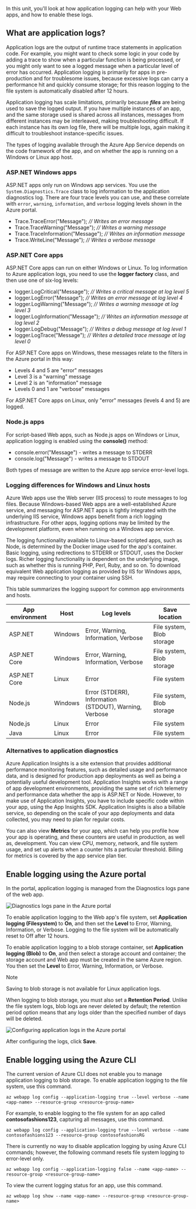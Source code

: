 In this unit, you'll look at how application logging can help with your Web apps, and how to enable these logs.

## What are application logs?

Application logs are the output of runtime trace statements in application code. For example, you might want to check some logic in your code by adding a trace to show when a particular function is being processed, or you might only want to see a logged message when a particular level of error has occurred. Application logging is primarily for apps in pre-production and for troublesome issues, because excessive logs can carry a performance hit and quickly consume storage; for this reason logging to the file system is automatically disabled after 12 hours.

Application logging has scale limitations, primarily because ***files*** are being used to save the logged output. If you have multiple instances of an app, and the same storage used is shared across all instances, messages from different instances may be interleaved, making troubleshooting difficult. If each instance has its own log file, there will be multiple logs, again making it difficult to troubleshoot instance-specific issues.

The types of logging available through the Azure App Service depends on the code framework of the app, and on whether the app is running on a Windows or Linux app host.

### ASP.NET Windows apps

ASP.NET apps only run on Windows app services. You use the `System.Diagnostics.Trace` class to log information to the application diagnostics log. There are four trace levels you can use, and these correlate with `error`, `warning`, `information`, and `verbose` logging levels shown in the Azure portal.

- Trace.TraceError("Message"); *// Writes an error message*
- Trace.TraceWarning("Message"); *// Writes a warning message*
- Trace.TraceInformation("Message"); *// Writes an information message*
- Trace.WriteLine("Message"); *// Writes a verbose message*

### ASP.NET Core apps

ASP.NET Core apps can run on either Windows or Linux. To log information to Azure application logs, you need to use the **logger factory** class, and then use one of six-log levels:

- logger.LogCritical("Message"); *// Writes a critical message  at log level 5*
- logger.LogError("Message"); *// Writes an error message  at log level 4*
- logger.LogWarning("Message"); *// Writes a warning message  at log level 3*
- logger.LogInformation("Message"); *// Writes an information message  at log level 2*
- logger.LogDebug("Message"); *// Writes a debug message at log level 1*
- logger.LogTrace("Message"); *// Writes a detailed trace message  at log level 0*

For ASP.NET Core apps on Windows, these messages relate to the filters in the Azure portal in this way:
- Levels 4 and 5 are "error" messages 
- Level 3 is a "warning" message
- Level 2 is an "information" message
- Levels 0 and 1 are "verbose" messages

For ASP.NET Core apps on Linux, only "error" messages (levels 4 and 5) are logged.

### Node.js apps
For script-based Web apps, such as Node.js apps on Windows or Linux, application logging is enabled using the **console()** method:

- console.error("Message") - writes a message to STDERR
- console.log("Message") - writes a message to STDOUT

Both types of message are written to the Azure app service error-level logs.

### Logging differences for Windows and Linux hosts
Azure Web apps use the Web server (IIS process) to route messages to log files. Because Windows-based Web apps are a well-established Azure service, and messaging for ASP.NET apps is tightly integrated with the underlying IIS service, Windows apps benefit from a rich logging infrastructure. For other apps, logging options may be limited by the development platform, even when running on a Windows app service.

The logging functionality available to Linux-based scripted apps, such as Node, is determined by the Docker image used for the app's container. Basic logging, using redirections to STDERR or STDOUT, uses the Docker logs. Richer logging functionality is dependent on the underlying image, such as whether this is running PHP, Perl, Ruby, and so on. To download equivalent Web application logging as provided by IIS for Windows apps, may require connecting to your container using SSH.

This table summarizes the logging support for common app environments and hosts.

| App environment | Host    | Log levels                                             | Save location             |
| --------------- | ------- | ------------------------------------------------------ | ------------------------- |
| ASP.NET         | Windows | Error, Warning, Information, Verbose                   | File system, Blob storage |
| ASP.NET Core    | Windows | Error, Warning, Information, Verbose                   | File system, Blob storage |
| ASP.NET Core    | Linux   | Error                                                  | File system               |
| Node.js         | Windows | Error (STDERR), Information (STDOUT), Warning, Verbose | File system, Blob storage |
| Node.js         | Linux   | Error                                                  | File system               |
| Java            | Linux   | Error                                                  | File system               |

### Alternatives to application diagnostics

Azure Application Insights is a site extension that provides additional performance monitoring features, such as detailed usage and performance data, and is designed for production app deployments as well as being a potentially useful development tool. Application Insights works with a range of app development environments, providing the same set of rich telemetry and performance data whether the app is ASP.NET or Node. However, to make use of Application Insights, you have to include specific code within your app, using the App Insights SDK. Application Insights is also a billable service, so depending on the scale of your app deployments and data collected, you may need to plan for regular costs. 

You can also view **Metrics** for your app, which can help you profile how your app is operating, and these counters are useful in production, as well as, development. You can view CPU, memory, network, and file system usage, and set up alerts when a counter hits a particular threshold. Billing for metrics is covered by the app service plan tier.

## Enable logging using the Azure portal 

In the portal, application logging is managed from the Diagnostics logs pane of the web app.

![Diagnostics logs pane in the Azure portal](../media/2-portal-diagnostics-logs-pane.png)


To enable application logging to the Web app's file system, set **Application logging (Filesystem)** to **On**, and then set the **Level** to Error, Warning, Information, or Verbose. Logging to the file system will be automatically reset to Off after 12 hours.

To enable application logging to a blob storage container, set **Application logging (Blob)** to **On**, and then select a storage account and container; the storage account and Web app must be created in the same Azure region. You then set the **Level** to Error, Warning, Information, or Verbose. 

> [!NOTE]
> Saving to blob storage is not available for Linux application logs.

When logging to blob storage, you must also set a **Retention Period**. Unlike the file system logs, blob logs are never deleted by default; the retention period option means that any logs older than the specified number of days will be deleted.

![Configuring application logs in the Azure portal](../media/2-portal-diagnostics-logs-settings.png)

After configuring the logs, click **Save**.

## Enable logging using the Azure CLI 

The current version of Azure CLI does not enable you to manage application logging to blob storage. To enable application logging to the file system, use this command.

```
az webapp log config --application-logging true --level verbose --name <app-name> --resource-group <resource-group-name>
```

For example, to enable logging to the file system for an app called **contosofashions123**, capturing all messages, use this command.

```azurecli
az webapp log config --application-logging true --level verbose --name contosofashions123 --resource-group contosofashionsRG
```

There is currently no way to disable application logging by using Azure CLI commands; however, the following command resets file system logging to error-level only.

```azurecli
az webapp log config --application-logging false --name <app-name> --resource-group <resource-group-name>
```

To view the current logging status for an app, use this command.
```azurecli
az webapp log show --name <app-name> --resource-group <resource-group-name>
```




